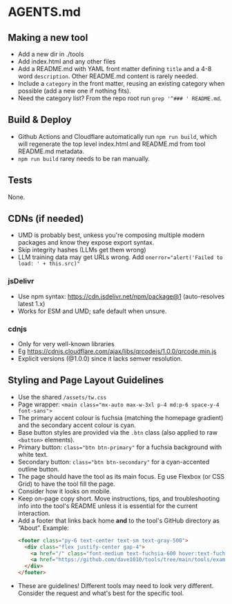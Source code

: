 # AGENTS.md

## Making a new tool

- Add a new dir in ./tools
- Add index.html and any other files
- Add a README.md with YAML front matter defining `title` and a 4-8 word `description`. Other README.md content is rarely needed.
- Include a `category` in the front matter, reusing an existing category when possible (add a new one if nothing fits).
- Need the category list? From the repo root run `grep '^### ' README.md`.

## Build & Deploy

- Github Actions and Cloudflare automatically run `npm run build`, which will regenerate the top level index.html and README.md from tool README.md metadata.
- `npm run build` rarey needs to be ran manually.

## Tests

None.

## CDNs (if needed)

- UMD is probably best, unkess you're composing multiple modern packages and know they expose export syntax.
- Skip integrity hashes (LLMs get them wrong)
- LLM training data may get URLs wrong. Add `onerror="alert('Failed to load: ' + this.src)"`

### jsDelivr

- Use npm syntax: https://cdn.jsdelivr.net/npm/package@1 (auto-resolves latest 1.x)
- Works for ESM and UMD; safe default when unsure.

### cdnjs

- Only for very well-known libraries
- Eg https://cdnjs.cloudflare.com/ajax/libs/qrcodejs/1.0.0/qrcode.min.js
- Explicit versions (@1.0.0) since it lacks semver resolution.

## Styling and Page Layout Guidelines

- Use the shared `/assets/tw.css`
- Page wrapper: `<main class="mx-auto max-w-3xl p-4 md:p-6 space-y-4 font-sans">`
- The primary accent colour is fuchsia (matching the homepage gradient) and the secondary accent colour is cyan.
- Base button styles are provided via the `.btn` class (also applied to raw `<button>` elements).
- Primary button: `class="btn btn-primary"` for a fuchsia background with white text.
- Secondary button: `class="btn btn-secondary"` for a cyan-accented outline button.
- The page should have the tool as its main focus. Eg use Flexbox (or CSS Grid) to have the tool fill the page.
- Consider how it looks on mobile.
- Keep on-page copy short. Move instructions, tips, and troubleshooting info into the tool's README unless it is essential for the current interaction.
- Add a footer that links back home **and** to the tool's GitHub directory as “About”. Example:
  ```html
  <footer class="py-6 text-center text-sm text-gray-500">
    <div class="flex justify-center gap-4">
      <a href="/" class="font-medium text-fuchsia-600 hover:text-fuchsia-500">← Back to tools.dave.engineer</a>
      <a href="https://github.com/dave1010/tools/tree/main/tools/example" class="font-medium text-fuchsia-600 hover:text-fuchsia-500">About</a>
    </div>
  </footer>
  ```
- These are guidelines! Different tools may need to look very different. Consider the request and what's best for the specific tool.
